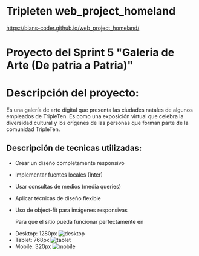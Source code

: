 # Tripleten web_project_homeland

https://bians-coder.github.io/web_project_homeland/

# Proyecto del Sprint 5 "Galeria de Arte (De patria a Patria)"

# Descripción del proyecto:

Es una galería de arte digital que presenta las ciudades natales de algunos empleados de TripleTen. Es como una exposición virtual que celebra la diversidad cultural y los orígenes de las personas que forman parte de la comunidad TripleTen.

## Descripción de tecnicas utilizadas:

- Crear un diseño completamente responsivo
- Implementar fuentes locales (Inter)
- Usar consultas de medios (media queries)
- Aplicar técnicas de diseño flexible
- Uso de object-fit para imágenes responsivas

  Para que el sitio pueda funcionar perfectamente en

* Desktop: 1280px
  ![desktop](images/diseño_desktop.png)
* Tablet: 768px
  ![tablet](images/diseño_tablet.png)
* Mobile: 320px
  ![mobile](images/diseño_mobile.png)
